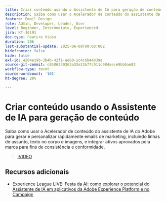 ```yaml
---
title: Criar conteúdo usando o Assistente de IA para geração de conteúdo
description: Saiba como usar o Acelerador de conteúdo do assistente de IA do Adobe para gerar e personalizar rapidamente emails de marketing, incluindo linhas de assunto, texto no corpo e imagens, e integrar ativos aprovados pela marca para fins de consistência e conformidade.
feature: Email Design
role: Admin, Developer, Leader, User
level: Beginner, Intermediate, Experienced
jira: KT-16191
doc-type: Feature Video
duration: 206
last-substantial-update: 2025-06-09T00:00:00Z
hidefromtoc: false
hide: false
exl-id: 4204e19b-3b4b-42f1-ae60-1c4c6b44039e
source-git-commit: c0586330363a33e23b77c911c984aece9bb6ae83
workflow-type: tm+mt
source-wordcount: '101'
ht-degree: 20%

---
```


# Criar conteúdo usando o Assistente de IA para geração de conteúdo

Saiba como usar o Acelerador de conteúdo do assistente de IA do Adobe para gerar e personalizar rapidamente emails de marketing, incluindo linhas de assunto, texto no corpo e imagens, e integrar ativos aprovados pela marca para fins de consistência e conformidade.

>[!VIDEO](https://video.tv.adobe.com/v/3463762/?learn=on&enablevpops)

## Recursos adicionais

* Experience League LIVE: [Festa da AI: como explorar o potencial do Assistente de IA em aplicativos da Adobe Experience Platform e no Campaign](https://experienceleague.adobe.com/pt-br/docs/events/experience-league-live-recordings/episodes/exl-live-episode-09-26-24)
